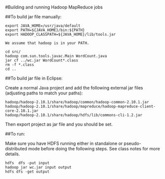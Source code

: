 
#Building and running Hadoop MapReduce jobs

##To build jar file manually:

```
export JAVA_HOME=/usr/java/default
export PATH=${JAVA_HOME}/bin:${PATH}
export HADOOP_CLASSPATH=${JAVA_HOME}/lib/tools.jar

We assume that hadoop is in your PATH.

cd src/
hadoop com.sun.tools.javac.Main WordCount.java
jar cf ../wc.jar WordCount*.class
rm -f *.class
cd ..
```

##To build jar file in Eclipse:

Create a normal Java project and add the following external jar files (adjusting paths to match your
paths):

```
hadoop/hadoop-2.10.1/share/hadoop/common/hadoop-common-2.10.1.jar
hadoop/hadoop-2.10.1/share/hadoop/mapreduce/hadoop-mapreduce-client-core-2.10.1.jar
hadoop/hadoop-2.10.1/share/hadoop/hdfs/lib/commons-cli-1.2.jar
```

Then export project as jar file and you should be set.

##To run:

Make sure you have HDFS running either in standalone or pseudo-distributed mode before doing
the following steps. See class notes for more details.

```
hdfs  dfs -put input
hadoop jar wc.jar input output
hdfs dfs -get output
```


